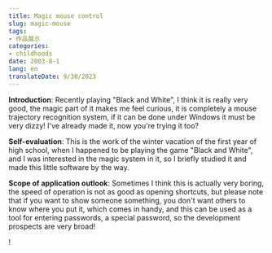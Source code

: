 ```yaml
---
title: Magic mouse control
slug: magic-mouse
tags:
- 作品展示
categories:
- childhoods
date: 2003-8-1
lang: en
translateDate: 9/30/2023
---
```


**Introduction**: Recently playing "Black and White", I think it is really very good, the magic part of it makes me feel curious, it is completely a mouse trajectory recognition system, if it can be done under Windows it must be very dizzy! I've already made it, now you're trying it too? 

**Self-evaluation**: This is the work of the winter vacation of the first year of high school, when I happened to be playing the game "Black and White", and I was interested in the magic system in it, so I briefly studied it and made this little software by the way.

**Scope of application outlook**: Sometimes I think this is actually very boring, the speed of operation is not as good as opening shortcuts, but please note that if you want to show someone something, you don't want others to know where you put it, which comes in handy, and this can be used as a tool for entering passwords, a special password, so the development prospects are very broad! 

! [](1.png)
